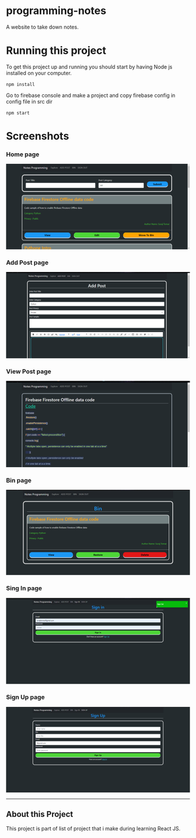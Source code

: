 # programming-notes

A website to take down notes.

# Running this project

To get this project up and running you should start by having Node js installed on your computer.

```
npm install
```

Go to firebase console and make a project and copy firebase config in config file in src dir

```
npm start
```

# Screenshots

### Home page

<img src="mdFileImg/home.png" alt="image text" title="imae Title" />

### Add Post page

<img src="mdFileImg/addPost.png" alt="image text" title="imae Title" />

### View Post page

<img src="mdFileImg/viewPost.png" alt="image text" title="imae Title" />

### Bin page

<img src="mdFileImg/bin.png" alt="image text" title="imae Title" />

### Sing In page

<img src="mdFileImg/signIn.png" alt="image text" title="imae Title" />

### Sign Up page

<img src="mdFileImg/singUp.png" alt="image text" title="imae Title" />

---

## About this Project

This project is part of list of project that i make during learning React JS.
